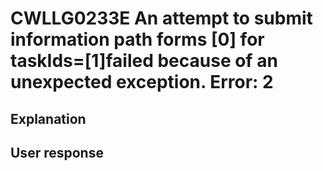 # CWLLG0233E An attempt to submit information path forms [0] for taskIds=[1]failed because of an unexpected exception.  Error: 2

## Explanation

## User response